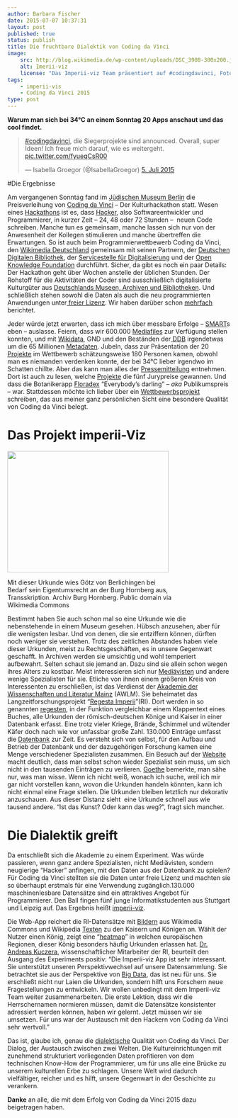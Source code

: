 ```yaml
---
author: Barbara Fischer
date: 2015-07-07 10:37:31
layout: post
published: true
status: publish
title: Die fruchtbare Dialektik von Coding da Vinci
image: 
    src: http://blog.wikimedia.de/wp-content/uploads/DSC_3908-300x200.jpg
    alt: Imerii-viz
    license: "Das Imperii-viz Team präsentiert auf #codingdavinci, Foto <a href='https://creativecommons.org/licenses/by/3.0/de/'>CC BY</a> Coding da Vinci von Thomas Nitz"
tags:
    - imperii-vis
    - Coding da Vinci 2015
type: post
---
```

<p><strong>Warum man sich bei 34°C an einem Sonntag 20 Apps anschaut und das cool findet.</strong></p>

<div class="center-block">
<blockquote class="twitter-tweet center-block" lang="de"><p lang="de" dir="ltr"><a href="https://twitter.com/hashtag/codingdavinci?src=hash">#codingdavinci</a>, die Siegerprojekte sind announced. Overall, super Ideen! Ich freue mich darauf, wie es weitergeht. <a href="http://t.co/fyueqCsR00">pic.twitter.com/fyueqCsR00</a></p>&mdash; Isabella Groegor (@IsabellaGroegor) <a href="https://twitter.com/IsabellaGroegor/status/617771888836743168">5. Juli 2015</a></blockquote>
<script async src="//platform.twitter.com/widgets.js" charset="utf-8"></script>
</div>

#Die Ergebnisse
<p>Am vergangenen Sonntag fand im <a href="https://de.wikipedia.org/wiki/J%C3%BCdisches_Museum_Berlin">Jüdischen Museum Berlin</a> die Preisverleihung von <a href="http://codingdavinci.de/">Coding da Vinci</a> – Der Kulturhackathon statt. Wesen eines <a href="https://de.wikipedia.org/wiki/Hackathon">Hackathons</a> ist es, dass <a href="https://de.wikipedia.org/wiki/Hacker">Hacker</a>, also Softwareentwickler und Programmierer, in kurzer Zeit – 24, 48 oder 72 Stunden – &nbsp;neuen Code schreiben. Manche tun es gemeinsam, manche lassen sich nur von der Anwesenheit der Kollegen stimulieren und manche übertreffen die Erwartungen. So ist auch beim Programmierwettbewerb Coding da Vinci, den <a href="https://www.wikimedia.de/wiki/Hauptseite">Wikimedia Deutschland</a> gemeinsam mit seinen Partnern, der <a href="https://www.deutsche-digitale-bibliothek.de/?lang=en">Deutschen Digitalen Bibliothek</a>, der <a href="http://www.servicestelle-digitalisierung.de/">Servicestelle für Digitalisierung</a> und der <a href="http://okfn.de/">Open Knowledge Foundation</a> durchführt. Sicher, da gibt es noch ein paar Details: Der Hackathon geht über Wochen anstelle der üblichen Stunden. Der Rohstoff für die Aktivitäten der Coder sind ausschließlich digitalisierte Kulturgüter aus <a href="http://codingdavinci.de/daten/">Deutschlands Museen, Archiven und Bibliotheken</a>. Und schließlich stehen sowohl die Daten als auch die neu programmierten Anwendungen unter<a href="https://de.wikipedia.org/wiki/Freie_Lizenz"> freier Lizenz</a>. Wir haben darüber schon <a href="http://blog.wikimedia.de/2015/04/28/beschraenkt-euch-nicht-denkt-nach-vorne-coding-da-vinci-2015-startet-fulminant/">mehrfach</a> berichtet.</p>

<p>Jeder würde jetzt erwarten, dass ich mich über messbare Erfolge – <a href="https://de.wikipedia.org/wiki/SMART_(Projektmanagement)">SMART</a>s eben – auslasse. Feiern, dass wir 600.000 <a href="http://codingdavinci.de/daten/">Mediafiles</a> zur Verfügung stellen konnten, und mit <a href="https://www.wikidata.org/">Wikidata</a>, GND und den Beständen der<a href="https://www.deutsche-digitale-bibliothek.de/?lang=en"> DDB</a> irgendetwas um die 65 Millionen <a href="https://de.wikipedia.org/wiki/Metadaten">Metadaten</a>. Jubeln, dass zur Präsentation der 20 <a href="http://codingdavinci.de/projekte/">Projekte</a> im Wettbewerb schätzungsweise 180 Personen kamen, obwohl man es niemanden verdenken konnte, der bei 34°C lieber irgendwo im Schatten chillte. Aber das kann man alles der <a href="http://codingdavinci.de/downloads/pm-preisverleihung-2015.pdf">Pressemitteilung</a> entnehmen. Dort ist auch zu lesen, welche <a href="http://codingdavinci.de/#aktuelles">Projekte</a> die fünf Jurypreise gewannen. Und dass die Botanikerapp <a href="http://wesuku.de/floradex/www/">Floradex</a> “Everybody’s darling” – <i>aka</i> Publikumspreis – war.&nbsp;Stattdessen möchte ich lieber über ein <a href="http://codingdavinci.de/projekte/">Wettbewerbsprojekt</a> schreiben, das aus meiner ganz persönlichen Sicht eine besondere Qualität von Coding da Vinci belegt.</p>

<p><span id="more-22314"></span></p>

<h1>Das Projekt imperii-Viz</h1>

<div style="width: 374px" class="block-left"><a href="https://commons.wikimedia.org/wiki/File%3ALehensurkunde_G%C3%B6tz_von_Berlichingen_Burg_Hornberg.jpg"><img class="" src="https://upload.wikimedia.org/wikipedia/commons/c/c1/Lehensurkunde_G%C3%B6tz_von_Berlichingen_Burg_Hornberg.jpg" alt="" width="364" height="274"></a><p class="wp-caption-text">Mit dieser Urkunde wies Götz von Berlichingen bei Bedarf sein Eigentumsrecht an der Burg Hornberg aus, Transskription. Archiv Burg Hornberg. Public domain via Wikimedia Commons</p></div>

<p>Bestimmt haben Sie auch schon mal so eine Urkunde wie die nebenstehende in einem Museum gesehen. Hübsch anzusehen, aber für die wenigsten lesbar. Und von denen, die sie entziffern können, dürften noch weniger sie verstehen. Trotz des zeitlichen Abstandes haben viele dieser Urkunden, meist zu Rechtsgeschäften, es in unsere Gegenwart geschafft. In Archiven werden sie umsichtig und wohl temperiert aufbewahrt. Selten schaut sie jemand an. Dazu sind sie allein schon wegen ihres Alters zu kostbar. Meist interessieren sich nur <a href="https://de.wikipedia.org/wiki/Medi%C3%A4vistik">Mediävisten</a> und andere wenige Spezialisten für sie. Etliche von ihnen einem größeren Kreis von Interessenten zu erschließen, ist das Verdienst der <a href="https://de.wikipedia.org/wiki/Akademie_der_Wissenschaften_und_der_Literatur_Mainz">Akademie der Wissenschaften und Literatur Mainz</a> (AWLM). Sie beheimatet das Langzeitforschungsprojekt “<a href="https://de.wikipedia.org/wiki/Regesta_Imperii">Regesta Imperii</a>”(RI). Dort werden in so genannten <a href="https://de.wikipedia.org/wiki/Regest">regesten</a>, in der Funktion vergleichbar einem Klappentext eines Buches, alle Urkunden der römisch-deutschen Könige und Kaiser in einer Datenbank erfasst. Eine trotz vieler Kriege, Brände, Schimmel und wütender Käfer doch nach wie vor unfassbar große Zahl. 130.000 Einträge umfasst die <a href="http://www.regesta-imperii.de/regesten/suche.html">Datenbank</a> zur Zeit. Es versteht sich von selbst, für den Aufbau und Betrieb der Datenbank und der dazugehörigen Forschung kamen eine Menge verschiedener Spezialisten zusammen. Ein Besuch auf der <a href="http://www.regesta-imperii.de/startseite.html">Website</a> macht deutlich, dass man selbst schon wieder Spezialist sein muss, um sich nicht in den tausenden Einträgen zu verlieren. <a href="https://de.wikiquote.org/wiki/Johann_Wolfgang_von_Goethe#Briefe_und_Gespr.C3.A4che">Goethe</a> bemerkte, man sähe nur, was man wisse. Wenn ich nicht weiß, wonach ich suche, weil ich mir gar nicht vorstellen kann, wovon die Urkunden handeln könnten, kann ich nicht einmal eine Frage stellen. Die Urkunden bleiben letztlich nur dekorativ anzuschauen. Aus dieser Distanz sieht &nbsp;eine Urkunde schnell aus wie tausend andere. “Ist das Kunst? Oder kann das weg?”, fragt sich mancher.</p>

<h1>Die Dialektik greift</h1>

<p>Da entschließt sich die Akademie&nbsp;zu einem Experiment. Was würde passieren, wenn ganz andere Spezialisten, nicht Mediävisten, sondern neugierige “Hacker” anfingen, mit den Daten aus der Datenbank zu&nbsp;spielen? Für Coding da Vinci stellten sie die Daten unter freie Lizenz und machten sie so überhaupt erstmals für eine Verwendung zugänglich.130.000 maschinenlesbare Datensätze sind ein attraktives Angebot für Programmierer. Den Ball fingen fünf junge Informatikstudenten aus Stuttgart und Leipzig auf. Das Ergebnis heißt <a href="http://imperii-viz.de/">imperii-viz</a>.</p>

<p>Die Web-App reichert die RI-Datensätze mit <a href="https://commons.wikimedia.org/wiki/File%3AKonrad_III_Miniatur_13_Jahrhundert.jpg">Bildern</a> aus Wikimedia Commons und Wikipedia <a href="https://de.wikipedia.org/wiki/Konrad_III._%28HRR%29">Texten</a> zu den Kaisern und Königen an. Wählt der Nutzer einen König, zeigt eine “<a href="https://de.wikipedia.org/wiki/Heatmap">heatmap</a>” in welchen europäischen Regionen, dieser König besonders häufig Urkunden erlassen hat. <a href="http://mittelalter.hypotheses.org/3492">Dr. Andreas Kuczera</a>, wissenschaftlicher Mitarbeiter der RI, beurteilt den Ausgang des Experiments positiv: “Die Imperii-viz App ist sehr interessant. Sie unterstützt unseren Perspektivwechsel auf unsere Datensammlung. Sie betrachtet sie aus der Perspektive von <a href="https://de.wikipedia.org/wiki/Big_Data">Big Data</a>, das ist neu für uns.&nbsp;Sie erschließt nicht nur Laien die Urkunden, sondern hilft uns Forschern neue Fragestellungen zu entwickeln. Wir wollen unbedingt mit dem Imperii-viz Team weiter zusammenarbeiten. Die erste Lektion, dass wir die Herrschernamen normieren müssen, damit die Datensätze konsistenter adressiert werden können, haben wir gelernt. Jetzt müssen wir sie umsetzen. Für uns war der Austausch mit den Hackern von Coding da Vinci sehr wertvoll.”</p>

<p>Das ist, glaube ich, genau die <a href="https://de.wikipedia.org/wiki/Dialektik">dialektische</a> Qualität von Coding da Vinci. Der Dialog, der Austausch zwischen zwei Welten. Die Kultureinrichtungen mit zunehmend strukturiert vorliegenden Daten profitieren von dem technischen Know-How der Programmierer, um für uns alle eine Brücke zu unserem kulturellen Erbe zu schlagen. Unsere Welt wird dadurch vielfältiger, reicher und es hilft, unsere Gegenwart in der Geschichte zu verankern.</p>

<p><strong>Danke</strong> an alle, die mit dem Erfolg von Coding da Vinci 2015 dazu beigetragen haben.</p>
